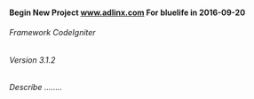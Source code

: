 #### Begin New Project www.adlinx.com For bluelife in 2016-09-20
###### Framework CodeIgniter
###### Version 3.1.2
###### Describe ........
